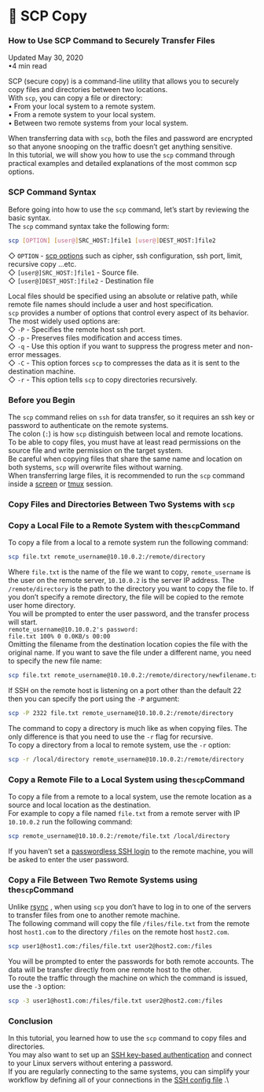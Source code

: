 # 📂 SCP Copy

### How to Use SCP Command to Securely Transfer Files

Updated  May 30, 2020\
•4 min read

SCP (secure copy) is a command-line utility that allows you to securely copy files and directories between two locations.\
With `scp`, you can copy a file or directory:\
• From your local system to a remote system.\
• From a remote system to your local system.\
• Between two remote systems from your local system.

When transferring data with `scp`, both the files and password are encrypted so that anyone snooping on the traffic doesn’t get anything sensitive.\
In this tutorial, we will show you how to use the `scp` command through practical examples and detailed explanations of the most common scp options.

### SCP Command Syntax

Before going into how to use the `scp` command, let’s start by reviewing the basic syntax.\
The `scp` command syntax take the following form:

```bash
scp [OPTION] [user@]SRC_HOST:]file1 [user@]DEST_HOST:]file2
```

◇ `OPTION` - [scp options](https://linux.die.net/man/1/scp) such as cipher, ssh configuration, ssh port, limit, recursive copy …etc.\
◇ `[user@]SRC_HOST:]file1` - Source file.\
◇ `[user@]DEST_HOST:]file2` - Destination file

Local files should be specified using an absolute or relative path, while remote file names should include a user and host specification.\
`scp` provides a number of options that control every aspect of its behavior. The most widely used options are:\
◇ `-P` - Specifies the remote host ssh port.\
◇ `-p` - Preserves files modification and access times.\
◇ `-q` - Use this option if you want to suppress the progress meter and non-error messages.\
◇ `-C` - This option forces `scp` to compresses the data as it is sent to the destination machine.\
◇ `-r` - This option tells `scp` to copy directories recursively.

### Before you Begin

The `scp` command relies on `ssh` for data transfer, so it requires an ssh key or password to authenticate on the remote systems.\
The colon (`:`) is how `scp` distinguish between local and remote locations.\
To be able to copy files, you must have at least read permissions on the source file and write permission on the target system.\
Be careful when copying files that share the same name and location on both systems, `scp` will overwrite files without warning.\
When transferring large files, it is recommended to run the `scp` command inside a [screen](https://linuxize.com/post/how-to-use-linux-screen/) or [tmux](https://linuxize.com/post/getting-started-with-tmux/) session.

### Copy Files and Directories Between Two Systems with `scp`

### Copy a Local File to a Remote System with the`scp`Command

To copy a file from a local to a remote system run the following command:

```bash
scp file.txt remote_username@10.10.0.2:/remote/directory
```

Where `file.txt` is the name of the file we want to copy, `remote_username` is the user on the remote server, `10.10.0.2` is the server IP address. The `/remote/directory` is the path to the directory you want to copy the file to. If you don’t specify a remote directory, the file will be copied to the remote user home directory.\
You will be prompted to enter the user password, and the transfer process will start.\
`remote_username@10.10.0.2's password:`\
`file.txt 100% 0 0.0KB/s 00:00`\
Omitting the filename from the destination location copies the file with the original name. If you want to save the file under a different name, you need to specify the new file name:

```bash
scp file.txt remote_username@10.10.0.2:/remote/directory/newfilename.txt
```

If SSH on the remote host is listening on a port other than the default 22 then you can specify the port using the `-P` argument:

```bash
scp -P 2322 file.txt remote_username@10.10.0.2:/remote/directory
```

The command to copy a directory is much like as when copying files. The only difference is that you need to use the `-r` flag for recursive.\
To copy a directory from a local to remote system, use the `-r` option:

```bash
scp -r /local/directory remote_username@10.10.0.2:/remote/directory
```

### Copy a Remote File to a Local System using the`scp`Command

To copy a file from a remote to a local system, use the remote location as a source and local location as the destination.\
For example to copy a file named `file.txt` from a remote server with IP `10.10.0.2` run the following command:

```bash
scp remote_username@10.10.0.2:/remote/file.txt /local/directory
```

If you haven’t set a [passwordless SSH login](https://linuxize.com/post/how-to-setup-passwordless-ssh-login/) to the remote machine, you will be asked to enter the user password.

### Copy a File Between Two Remote Systems using the`scp`Command

Unlike [rsync](https://linuxize.com/post/how-to-use-rsync-for-local-and-remote-data-transfer-and-synchronization/) , when using `scp` you don’t have to log in to one of the servers to transfer files from one to another remote machine.\
The following command will copy the file `/files/file.txt` from the remote host `host1.com` to the directory `/files` on the remote host `host2.com`.

```bash
scp user1@host1.com:/files/file.txt user2@host2.com:/files
```

You will be prompted to enter the passwords for both remote accounts. The data will be transfer directly from one remote host to the other.\
To route the traffic through the machine on which the command is issued, use the `-3` option:

```bash
scp -3 user1@host1.com:/files/file.txt user2@host2.com:/files
```

### Conclusion

In this tutorial, you learned how to use the `scp` command to copy files and directories.\
You may also want to set up an [SSH key-based authentication](https://linuxize.com/post/how-to-setup-passwordless-ssh-login/) and connect to your Linux servers without entering a password.\
If you are regularly connecting to the same systems, you can simplify your workflow by defining all of your connections in the [SSH config file](https://linuxize.com/post/using-the-ssh-config-file/) .\
